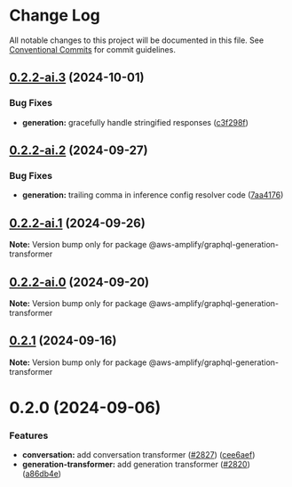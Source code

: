 # Change Log

All notable changes to this project will be documented in this file.
See [Conventional Commits](https://conventionalcommits.org) for commit guidelines.

## [0.2.2-ai.3](https://github.com/aws-amplify/amplify-category-api/compare/@aws-amplify/graphql-generation-transformer@0.2.2-ai.2...@aws-amplify/graphql-generation-transformer@0.2.2-ai.3) (2024-10-01)

### Bug Fixes

- **generation:** gracefully handle stringified responses ([c3f298f](https://github.com/aws-amplify/amplify-category-api/commit/c3f298fb94bfea88cc1e5c3b07e096aba2b61487))

## [0.2.2-ai.2](https://github.com/aws-amplify/amplify-category-api/compare/@aws-amplify/graphql-generation-transformer@0.2.2-ai.1...@aws-amplify/graphql-generation-transformer@0.2.2-ai.2) (2024-09-27)

### Bug Fixes

- **generation:** trailing comma in inference config resolver code ([7aa4176](https://github.com/aws-amplify/amplify-category-api/commit/7aa417666645a135bea2b4248af569e4993511fe))

## [0.2.2-ai.1](https://github.com/aws-amplify/amplify-category-api/compare/@aws-amplify/graphql-generation-transformer@0.2.2-ai.0...@aws-amplify/graphql-generation-transformer@0.2.2-ai.1) (2024-09-26)

**Note:** Version bump only for package @aws-amplify/graphql-generation-transformer

## [0.2.2-ai.0](https://github.com/aws-amplify/amplify-category-api/compare/@aws-amplify/graphql-generation-transformer@0.2.1...@aws-amplify/graphql-generation-transformer@0.2.2-ai.0) (2024-09-20)

**Note:** Version bump only for package @aws-amplify/graphql-generation-transformer

## [0.2.1](https://github.com/aws-amplify/amplify-category-api/compare/@aws-amplify/graphql-generation-transformer@0.2.0...@aws-amplify/graphql-generation-transformer@0.2.1) (2024-09-16)

**Note:** Version bump only for package @aws-amplify/graphql-generation-transformer

# 0.2.0 (2024-09-06)

### Features

- **conversation:** add conversation transformer ([#2827](https://github.com/aws-amplify/amplify-category-api/issues/2827)) ([cee6aef](https://github.com/aws-amplify/amplify-category-api/commit/cee6aef1358293fe51909a64d1cf9941afc46aba))
- **generation-transformer:** add generation transformer ([#2820](https://github.com/aws-amplify/amplify-category-api/issues/2820)) ([a86db4e](https://github.com/aws-amplify/amplify-category-api/commit/a86db4e40962565fb55b7262a7d771f21bacef2a))
